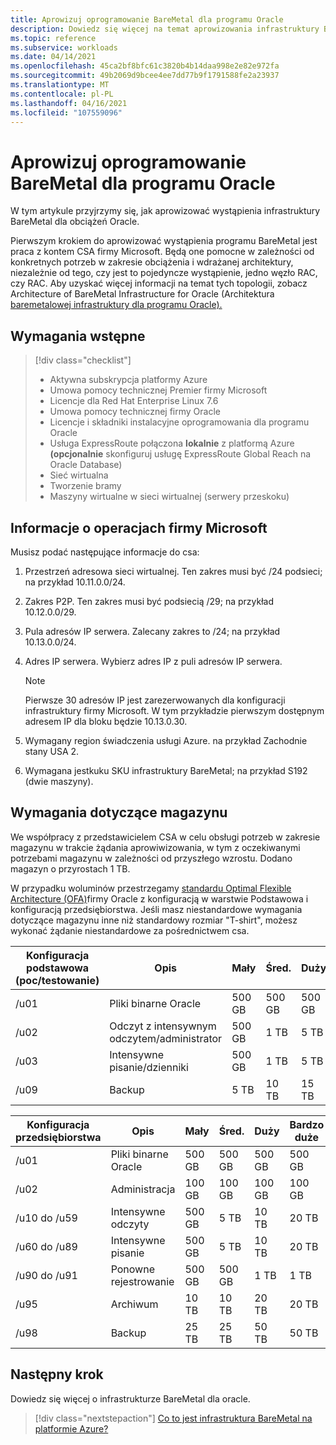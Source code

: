 ```yaml
---
title: Aprowizuj oprogramowanie BareMetal dla programu Oracle
description: Dowiedz się więcej na temat aprowizowania infrastruktury BareMetal dla programu Oracle.
ms.topic: reference
ms.subservice: workloads
ms.date: 04/14/2021
ms.openlocfilehash: 45ca2bf8bfc61c3820b4b14daa998e2e82e972fa
ms.sourcegitcommit: 49b2069d9bcee4ee7dd77b9f1791588fe2a23937
ms.translationtype: MT
ms.contentlocale: pl-PL
ms.lasthandoff: 04/16/2021
ms.locfileid: "107559096"
---
```

# <a name="provision-baremetal-for-oracle"></a>Aprowizuj oprogramowanie BareMetal dla programu Oracle

W tym artykule przyjrzymy się, jak aprowizować wystąpienia infrastruktury BareMetal dla obciążeń Oracle. 

Pierwszym krokiem do aprowizować wystąpienia programu BareMetal jest praca z kontem CSA firmy Microsoft. Będą one pomocne w zależności od konkretnych potrzeb w zakresie obciążenia i wdrażanej architektury, niezależnie od tego, czy jest to pojedyncze wystąpienie, jedno węzło RAC, czy RAC. Aby uzyskać więcej informacji na temat tych topologii, zobacz Architecture of BareMetal Infrastructure for Oracle (Architektura [baremetalowej infrastruktury dla programu Oracle).](oracle-baremetal-architecture.md)

## <a name="prerequisites"></a>Wymagania wstępne

> [!div class="checklist"]
> * Aktywna subskrypcja platformy Azure
> * Umowa pomocy technicznej Premier firmy Microsoft
> * Licencje dla Red Hat Enterprise Linux 7.6
> * Umowa pomocy technicznej firmy Oracle 
> * Licencje i składniki instalacyjne oprogramowania dla programu Oracle
> * Usługa ExpressRoute połączona **lokalnie** z platformą Azure **(opcjonalnie** skonfiguruj usługę ExpressRoute Global Reach na Oracle Database)   
> * Sieć wirtualna
> * Tworzenie bramy
> * Maszyny wirtualne w sieci wirtualnej (serwery przeskoku)

## <a name="information-to-provide-microsoft-operations"></a>Informacje o operacjach firmy Microsoft

Musisz podać następujące informacje do csa:

1. Przestrzeń adresowa sieci wirtualnej. Ten zakres musi być /24 podsieci; na przykład 10.11.0.0/24.
2. Zakres P2P. Ten zakres musi być podsiecią /29; na przykład 10.12.0.0/29.
3. Pula adresów IP serwera. Zalecany zakres to /24; na przykład 10.13.0.0/24.
4. Adres IP serwera. Wybierz adres IP z puli adresów IP serwera.

    > [!Note] 
    > Pierwsze 30 adresów IP jest zarezerwowanych dla konfiguracji infrastruktury firmy Microsoft. W tym przykładzie pierwszym dostępnym adresem IP dla bloku będzie 10.13.0.30.

5. Wymagany region świadczenia usługi Azure. na przykład Zachodnie stany USA 2.
6. Wymagana jestkuku SKU infrastruktury BareMetal; na przykład S192 (dwie maszyny).

## <a name="storage-requirements"></a>Wymagania dotyczące magazynu

We współpracy z przedstawicielem CSA w celu obsługi potrzeb w zakresie magazynu w trakcie żądania aprowiwizowania, w tym z oczekiwanymi potrzebami magazynu w zależności od przyszłego wzrostu. Dodano magazyn o przyrostach 1 TB.

W przypadku woluminów przestrzegamy [standardu Optimal Flexible Architecture (OFA)](https://docs.oracle.com/en/database/oracle/oracle-database/19/ladbi/about-the-optimal-flexible-architecture-standard.html#GUID-6619CDB7-9667-426E-8471-5A996707D093)firmy Oracle z konfiguracją w warstwie Podstawowa i konfiguracją przedsiębiorstwa. Jeśli masz niestandardowe wymagania dotyczące magazynu inne niż standardowy rozmiar "T-shirt", możesz wykonać żądanie niestandardowe za pośrednictwem csa.

| Konfiguracja podstawowa (poc/testowanie) | Opis | Mały | Śred. | Duży |
| --- | --- | --- | --- | --- |
| /u01 | Pliki binarne Oracle | 500 GB | 500 GB | 500 GB |
| /u02 | Odczyt z intensywnym odczytem/administrator | 500 GB | 1 TB | 5 TB |
| /u03 | Intensywne pisanie/dzienniki | 500 GB | 1 TB | 5 TB |
| /u09 | Backup | 5 TB | 10 TB | 15 TB |

| Konfiguracja przedsiębiorstwa | Opis | Mały | Śred. | Duży | Bardzo duże |
| --- | --- | --- | --- | --- | --- |
| /u01 | Pliki binarne Oracle | 500 GB | 500 GB | 500 GB | 500 GB |
| /u02 | Administracja | 100 GB | 100 GB | 100 GB | 100 GB |
| /u10 do /u59 | Intensywne odczyty | 500 GB | 5 TB | 10 TB | 20 TB |
| /u60 do /u89 | Intensywne pisanie | 500 GB | 5 TB | 10 TB | 20 TB |
| /u90 do /u91 | Ponowne rejestrowanie | 500 GB | 500 GB | 1 TB | 1 TB |
| /u95 | Archiwum | 10 TB | 10 TB | 20 TB | 20 TB |
| /u98 | Backup | 25 TB | 25 TB | 50 TB | 50 TB |

## <a name="next-step"></a>Następny krok

Dowiedz się więcej o infrastrukturze BareMetal dla oracle.

> [!div class="nextstepaction"]
> [Co to jest infrastruktura BareMetal na platformie Azure?](../../concepts-baremetal-infrastructure-overview.md)
